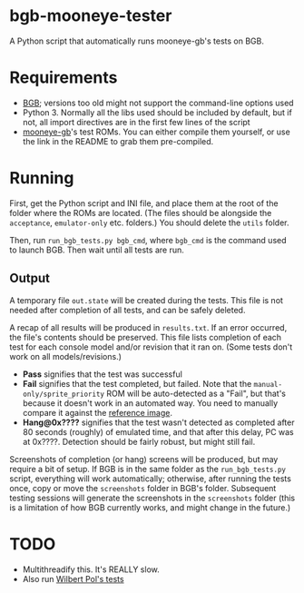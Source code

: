 # bgb-mooneye-tester
A Python script that automatically runs mooneye-gb's tests on BGB.

# Requirements
- [BGB](http://bgb.bircd.org); versions too old might not support the command-line options used
- Python 3. Normally all the libs used should be included by default, but if not, all import directives are in the first few lines of the script
- [mooneye-gb](https://github.com/Gekkio/mooneye-gb)'s test ROMs. You can either compile them yourself, or use the link in the README to grab them pre-compiled.

# Running
First, get the Python script and INI file, and place them at the root of the folder where the ROMs are located. (The files should be alongside the `acceptance`, `emulator-only` etc. folders.) You should delete the `utils` folder.

Then, run `run_bgb_tests.py bgb_cmd`, where `bgb_cmd` is the command used to launch BGB. Then wait until all tests are run.

## Output
A temporary file `out.state` will be created during the tests. This file is not needed after completion of all tests, and can be safely deleted.

A recap of all results will be produced in `results.txt`. If an error occurred, the file's contents should be preserved. This file lists completion of each test for each console model and/or revision that it ran on. (Some tests don't work on all models/revisions.)
- **Pass** signifies that the test was successful
- **Fail** signifies that the test completed, but failed. Note that the `manual-only/sprite_priority` ROM will be auto-detected as a "Fail", but that's because it doesn't work in an automated way. You need to manually compare it against the [reference image](https://github.com/Gekkio/mooneye-gb/blob/master/tests/manual-only/sprite_priority-expected.png).
- **Hang@0x????** signifies that the test wasn't detected as completed after 80 seconds (roughly) of emulated time, and that after this delay, PC was at 0x????. Detection should be fairly robust, but might still fail.

Screenshots of completion (or hang) screens will be produced, but may require a bit of setup. If BGB is in the same folder as the `run_bgb_tests.py` script, everything will work automatically; otherwise, after running the tests once, copy or move the `screenshots` folder in BGB's folder. Subsequent testing sessions will generate the screenshots in the `screenshots` folder (this is a limitation of how BGB currently works, and might change in the future.)


# TODO

- Multithreadify this. It's REALLY slow.
- Also run [Wilbert Pol's tests](https://github.com/wilbertpol/mooneye-gb)
